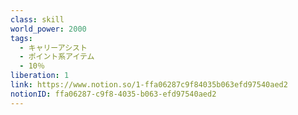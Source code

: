 ```yaml
---
class: skill
world_power: 2000
tags:
  - キャリーアシスト
  - ポイント系アイテム
  - 10％
liberation: 1
link: https://www.notion.so/1-ffa06287c9f84035b063efd97540aed2
notionID: ffa06287-c9f8-4035-b063-efd97540aed2
---
```

